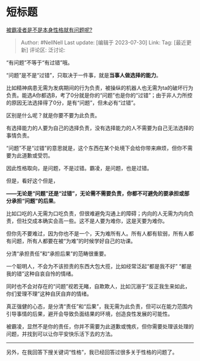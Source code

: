 # 短标题
[被霸凌者是不是本身性格就有问题呢?](https://www.zhihu.com/question/607445053/answer/3142056067)

> Author: #NellNell
> Last update: [编辑于 2023-07-30]
> Link:
> Tag: [最近更新]
> 评论区:
> 泛讨论:

“有问题”不等于“有过错”哦。

“问题”是不是“过错”，只取决于一件事，就是**当事人做选择的能力**。

比如精神病患无需为发病期间的行为负责，被操纵的机器人也无需为ta的破坏行为负责。能选A你都选B，考了0分就是你的“问题”也是你的“过错”；由于非人力所控的原因无法选择得了0分，是有“问题”，但未必有“过错”。

区别是什么呢？就是你要不要为此负责。

有选择能力的人要为自己的选择负责，没有选择能力的人不需要为自己无法选择的事情负责。

“问题”不是“过错”的意思就是，这个东西在某个处境下会给你带来麻烦，但你不需要为此道歉或受罚。

因此性格取向，是问题，不是过错。霸凌，是问题，也是过错。

但是，看好这个但是，

**——无论是“问题”还是“过错”，无论需不需要负责，你都不可避免的要承担或部分承担“问题”的后果**。

比如口吃的人无需为口吃负责，但很难避免沟通上的障碍；内向的人无需为内向负责，但社交成本确实会高一些。这不是人要为难你，这是天要为难你。

但你先不要难过，因为你也不是一个，天为难所有人。所有人都有软弱，所有人都有问题，所有人都要在被“为难”的时候学好自己的功课。

分清“承担责任”和“承担后果”的范畴很重要。

一个聪明人，不会为不该担责的东西大包大揽，比如经常泛起“都是我不好” “都是我的错”这种自哀自怜的情绪。

同时也不会对存在的“问题”视若无睹，自欺欺人，比如沉溺于“反正我生来如此，你们爱理不理”这种自厌自弃的情绪。

真正强健的心态，是分清“责任”和“后果”，我无需为此负责，但可以在能力范围内引导事情的后果，避开会导致负面结果的环境，创造良性发展的可能性。

被霸凌，显然不是你的责任，你并不需要为此道歉或愧疚，但你需要处理该处理的问题，并找到可以让你平安快乐活下去的方法。

--------------------

另外，在我回答下搜关键词“性格”，我已经回答过很多关于性格的问题了。